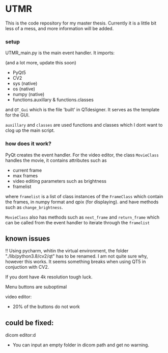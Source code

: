 # UTMR

This is the code repository for my master thesis.
Currently it is a little bit less of a mess, and more information will be added.


### setup
UTMR_main.py is the main event handler. It imports:

(and a lot more, update this soon)

* PyQt5
* CV2
* sys (native)
* os (native)
* numpy (native)
* functions.auxillary & functions.classes

and `QT_Gui` which is the file 'built' in QTdesigner. It serves
as the template for the GUI.

`auxillary` and `classes` are used functions and classes which I dont want
to clog up the main script. 

### how does it work?
PyQt creates the event handler. For the video editor, the class `MovieClass` handles
the movie, it contains attributes such as
* current frame
* max frames
* video editing parameters such as brightness
* framelist

where `framelist` is a list of class instances of the `FrameClass` which 
contain the frames, in numpy format and qpix (for displaying). and have methods
such as `change_brightness`.

`MovieClass` also has methods such as `next_frame` and `return_frame` which can be 
called from the event handler to iterate through the `framelist`


## known issues
!! Using pycharm, whitin the virtual environment, the folder "./lib/python3.8/cv2/qt"
has to be renamed. I am not quite sure why, however this works. It seems  something breaks when using QT5
in conjuction with CV2.

If you dont have 4k resolution tough luck.

Menu buttons are suboptimal

video editor:
* 20% of the buttons do not work

## could be fixed:
dicom editor:d

* You can input an empty folder in dicom path and get no warning.